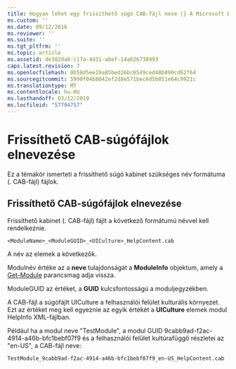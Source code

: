 ```yaml
---
title: Hogyan lehet egy frissíthető súgó CAB-fájl neve |} A Microsoft Docs
ms.custom: ''
ms.date: 09/12/2016
ms.reviewer: ''
ms.suite: ''
ms.tgt_pltfrm: ''
ms.topic: article
ms.assetid: de302da0-c17a-4d31-a8ef-14a626738993
caps.latest.revision: 7
ms.openlocfilehash: 0b58d5ee19a85bed26bc6549ced48b890cd62f64
ms.sourcegitcommit: 5990f04b8042ef2d8e571bec6d5b051e64c9921c
ms.translationtype: MT
ms.contentlocale: hu-HU
ms.lasthandoff: 03/12/2019
ms.locfileid: "57794757"
---
```

# <a name="how-to-name-an-updatable-help-cab-file"></a>Frissíthető CAB-súgófájlok elnevezése

Ez a témakör ismerteti a frissíthető súgó kabinet szükséges név formátuma (. CAB-fájl) fájlok.

## <a name="how-to-name-an-updatable-help-cab-file"></a>Frissíthető CAB-súgófájlok elnevezése

Frissíthető kabinet (. CAB-fájl) fájlt a következő formátumú névvel kell rendelkeznie.

`<ModuleName>_<ModuleGUID>_<UICulture>_HelpContent.cab`

A név az elemek a következők.

Modulnév értéke az a **neve** tulajdonságát a **ModuleInfo** objektum, amely a [Get-Module](/powershell/module/Microsoft.PowerShell.Core/Get-Module) parancsmag adja vissza.

ModuleGUID az értéket, a **GUID** kulcsfontosságú a moduljegyzékben.

A CAB-fájl a súgófájlt UICulture a felhasználói felület kulturális környezet. Ezt az értéket meg kell egyeznie az egyik értékét a **UICulture** elemek modul HelpInfo XML-fájlban.

Például ha a modul neve "TestModule", a modul GUID 9cabb9ad-f2ac-4914-a46b-bfc1bebf07f9 és a felhasználói felület kultúrafüggő részletei az "en-US", a CAB-fájl neve:

`TestModule_9cabb9ad-f2ac-4914-a46b-bfc1bebf07f9_en-US_HelpContent.cab`